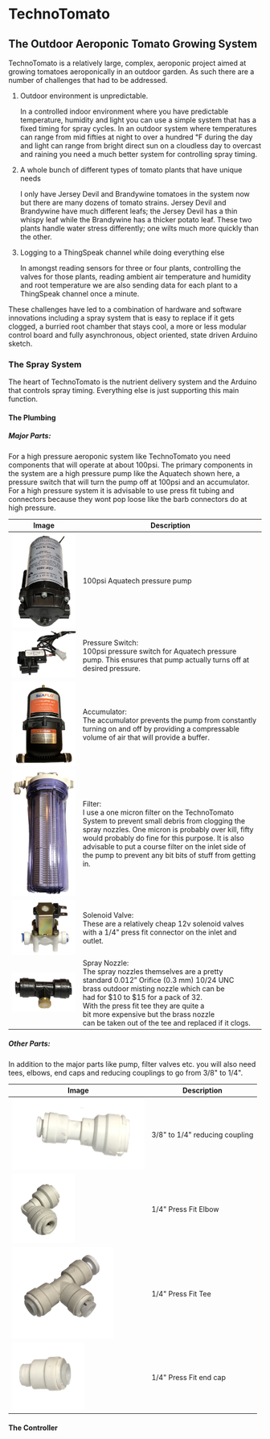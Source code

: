 # TechnoTomato
## The Outdoor Aeroponic Tomato Growing System
TechnoTomato is a relatively large, complex, aeroponic project aimed at growing tomatoes aeroponically in an outdoor garden.  As such there are a number of challenges that had to be addressed. 

1. Outdoor environment is unpredictable.

   In a controlled indoor environment where you have predictable temperature, humidity and light you can use a simple system that has a fixed timing for spray cycles.  In an outdoor system where temperatures can range from mid fifties at night to over a hundred ℉ during the day and light can range from bright direct sun on a cloudless day to overcast and raining you need a much better system for controlling spray timing.
2. A whole bunch of different types of tomato plants that have unique needs

   I only have Jersey Devil and Brandywine tomatoes in the system now but there are many dozens of tomato strains.  Jersey Devil and Brandywine have much different leafs; the Jersey Devil has a thin whispy leaf while the Brandywine has a thicker potato leaf.  These two plants handle water stress differently; one wilts much more quickly than the other.  
3. Logging to a ThingSpeak channel while doing everything else
   
   In amongst reading sensors for three or four plants, controlling the valves for those plants, reading ambient air temperature and humidity and root temperature we are also sending data for each plant to a ThingSpeak channel once a minute.

These challenges have led to a combination of hardware and software innovations including a spray system that is easy to replace if it gets clogged, a burried root chamber that stays cool, a more or less modular control board and fully asynchronous, object oriented, state driven Arduino sketch.
### The Spray System
The heart of TechnoTomato is the nutrient delivery system and the Arduino that controls spray timing.  Everything else is just supporting this main function.
#### The Plumbing
##### Major Parts:
For a high pressure aeroponic system like TechnoTomato you need components that will operate at about 100psi.  The primary components in the system are a high pressure pump like the Aquatech shown here, a pressure switch that will turn the pump off at 100psi and an accumulator. For a high pressure system it is advisable to use press fit tubing and connectors because they wont pop loose like the barb connectors do at high pressure.

| Image | Description |
| --- | --- |
| ![Pressure Pump](Documentation/Images/Plumbing/Pressure_Pump.jpg) | 100psi Aquatech pressure pump |
| ![Pressure Switch](<Documentation/Images/Plumbing/1:4" Press Fit Pressure Switch.png>) | Pressure Switch: <br>100psi pressure switch for Aquatech pressure pump.  This ensures that pump actually turns off at desired pressure. |
| ![Accumulator](Documentation/Images/Plumbing/Accumulator.png) | Accumulator: <br>The accumulator prevents the pump from constantly turning on and off by providing a compressable volume of air that will provide a buffer. |
| ![Filter](Documentation/Images/Plumbing/Filter.png) | Filter: <br>I use a one micron filter on the TechnoTomato System to prevent small debris from clogging the spray nozzles. One micron is probably over kill, fifty would probably do fine for this purpose.  It is also advisable to put a course filter on the inlet side of the pump to prevent any bit bits of stuff from getting in. |
| ![Valve](<Documentation/Images/Plumbing/1:4" Press Fit Solenoid Valve.png>) | Solenoid Valve: <br>These are a relatively cheap 12v solenoid valves <br>with a 1/4" press fit connector on the inlet and outlet. |
| ![Spray Nozzle](<Documentation/Images/Plumbing/Spray Nozzle.png>) | Spray Nozzle: <br>The spray nozzles themselves are a pretty <br>standard 0.012” Orifice (0.3 mm) 10/24 UNC <br>brass outdoor misting nozzle which can be <br>had for $10 to $15 for a pack of 32. <br>With the press fit tee they are quite a <br>bit more expensive but the brass nozzle <br>can be taken out of the tee and replaced if it clogs. |
##### Other Parts: 
In addition to the major parts like pump, filter valves etc. you will also need tees, elbows, end caps and reducing couplings to go from 3/8" to 1/4".  

| Image | Description |
| --- | --- |
| ![3/8" to 1/4" reducing couple](<Documentation/Images/Plumbing/3:8" to 1:4" Press Fit Reducing Fitting.png>) | 3/8" to 1/4" reducing coupling |
| ![Elbow](<Documentation/Images/Plumbing/1:4" Press Fit Elbow.png>) | 1/4" Press Fit Elbow |
| ![Tee](<Documentation/Images/Plumbing/1:4" Press Fit Tee.png>) | 1/4" Press Fit Tee |
| ![End Cap](<Documentation/Images/Plumbing/1:4" Press End Cap.png>) | 1/4" Press Fit end cap |

#### The Controller


